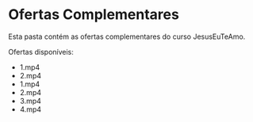 # Ofertas Complementares

Esta pasta contém as ofertas complementares do curso JesusEuTeAmo.

Ofertas disponíveis:
- 1.mp4
- 2.mp4
- 1.mp4
- 2.mp4
- 3.mp4
- 4.mp4